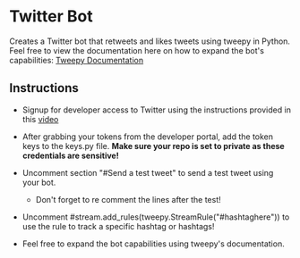 # Twitter Bot
 Creates a Twitter bot that retweets and likes tweets using tweepy in Python. Feel free to view the documentation here on how to expand the bot's capabilities: [Tweepy Documentation](https://docs.tweepy.org/en/stable/)

## Instructions
- Signup for developer access to Twitter using the instructions provided in this [video](https://www.youtube.com/watch?v=2UBcRiddwAo)

- After grabbing your tokens from the developer portal, add the token keys to the keys.py file. **Make sure your repo is set to private as these credentials are sensitive!**

- Uncomment section "#Send a test tweet" to send a test tweet using your bot.
    - Don't forget to re comment the lines after the test!

- Uncomment #stream.add_rules(tweepy.StreamRule("#hashtaghere")) to use the rule to track a specific hashtag or hashtags!

- Feel free to expand the bot capabilities using tweepy's documentation.
